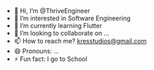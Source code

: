 - 👋 Hi, I’m @ThriveEngineer
- 👀 I’m interested in Software Engineering
- 🌱 I’m currently learning Flutter
- 💞️ I’m looking to collaborate on ...
- 📫 How to reach me? kresstudios@gmail.com
- 😄 Pronouns: ...
- ⚡ Fun fact: I go to School

<!---
ThriveEngineer/ThriveEngineer is a ✨ special ✨ repository because its `README.md` (this file) appears on your GitHub profile.
You can click the Preview link to take a look at your changes.
--->
